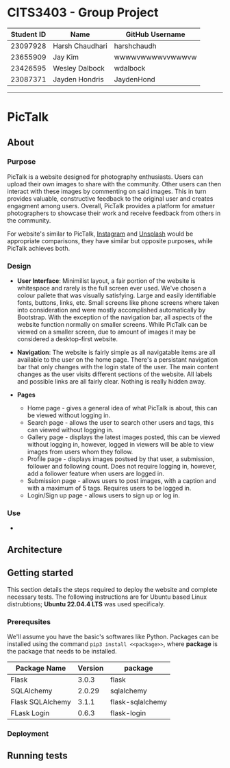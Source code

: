 # CITS3403 - Group Project

|Student ID|Name|GitHub Username|
|----|----|----|
|23097928|Harsh Chaudhari|harshchaudh|
|23655909|Jay Kim|wwwwvwwwwvvwwwvw|
|23426595|Wesley Dalbock|wdalbock|
|23087371|Jayden Hondris|JaydenHond|


***
# PicTalk
## About
### Purpose
PicTalk is a website designed for photography enthusiasts. Users can upload their own images to share with the community. Other users can then interact with these images by commenting on said images. This in turn provides valuable, constructive feedback to the original user and creates engagment among users.  Overall, PicTalk provides a platform for amatuer photographers to showcase their work and receive feedback from others in the community.

For website's similar to PicTalk, [Instagram](https://www.instagram.com) and [Unsplash](https://unsplash.com/) would be appropriate comparisons, they have similar but opposite purposes, while PicTalk achieves both.

### Design
- **User Interface**: Minimilist layout, a fair portion of the website is whitespace and rarely is the full screen ever used. We've chosen a colour pallete that was visually satisfying. Large and easily identifiable fonts, buttons, links, etc. Small screens like phone screens where taken into consideration and were mostly accomplished automatically by Bootstrap. With the exception of the navigation bar, all aspects of the website function normally on smaller screens. While PicTalk can be viewed on a smaller screen, due to amount of images it may be considered a desktop-first website.

- **Navigation**: The website is fairly simple as all navigatable items are all available to the user on the home page. There's a persistant navigation bar that only changes with the login state of the user. The main content changes as the user visits different sections of the website. All labels and possible links are all fairly clear. Nothing is really hidden away.

- **Pages**
    - Home page - gives a general idea of what PicTalk is about, this can be viewed without logging in.
    - Search page - allows the user to search other users and tags, this can viewed without logging in.
    - Gallery page - displays the latest images posted, this can be viewed without logging in, however, logged in viewers will be able to view images from users whom they follow.
    - Profile page - displays images postsed by that user, a submission, follower and following count. Does not require logging in, however, add a follower feature when users are logged in.
    - Submission page - allows users to post images, with a caption and with a maximum of 5 tags. Requires users to be logged in.
    - Login/Sign up page - allows users to sign up or log in.
### Use
- 

## Architecture

## Getting started
This section details the steps required to deploy the website and complete necessary tests. The following instructions are for Ubuntu based Linux distrubtions; **Ubuntu 22.04.4 LTS** was used specificaly.

### Prerequsites
We'll assume you have the basic's softwares like Python. Packages can be installed using the command `pip3 install <<package>>`, where **package** is the package that needs to be installed.

|Package Name|Version|package|
|----|----|----|
|Flask|3.0.3|flask|
|SQLAlchemy|2.0.29|sqlalchemy|
|Flask SQLAlchemy|3.1.1|flask-sqlalchemy|
|FLask Login|0.6.3|flask-login|

### Deployment

## Running tests

